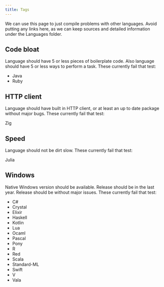 ```yaml
---
title: Tags
---
```


We can use this page to just compile problems with other languages. Avoid
putting any links here, as we can keep sources and detailed information under
the Languages folder.

## Code bloat

Language should have 5 or less pieces of boilerplate code. Also language should
have 5 or less ways to perform a task. These currently fail that test:

- Java
- Ruby

## HTTP client

Language should have built in HTTP client, or at least an up to date package
without major bugs. These currently fail that test:

Zig

## Speed

Language should not be dirt slow. These currently fail that test:

Julia

## Windows

Native Windows version should be available. Release should be in the last year.
Release should be without major issues. These currently fail that test:

- C#
- Crystal
- Elixir
- Haskell
- Kotlin
- Lua
- Ocaml
- Pascal
- Pony
- R
- Red
- Scala
- Standard-ML
- Swift
- V
- Vala
